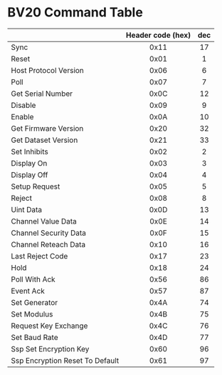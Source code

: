 # BV20 Command Table


| |Header code (hex)|dec|
|---|:---:|:---:|
| Sync | 0x11 | 17 |
| Reset | 0x01 | 1 |
| Host Protocol Version | 0x06 | 6 |
| Poll | 0x07 | 7 |
| Get Serial Number | 0x0C | 12 |
| Disable | 0x09 | 9 |
| Enable | 0x0A | 10 |
| Get Firmware Version | 0x20 | 32 |
| Get Dataset Version | 0x21 | 33 |
| Set Inhibits | 0x02 | 2 |
| Display On | 0x03 | 3 |
| Display Off | 0x04 | 4 |
| Setup Request | 0x05 | 5 |
| Reject | 0x08 | 8 |
| Uint Data | 0x0D | 13 |
| Channel Value Data | 0x0E | 14 |
| Channel Security Data | 0x0F | 15 |
| Channel Re­teach Data | 0x10 | 16 |
| Last Reject Code | 0x17 | 23 |
| Hold | 0x18 | 24 |
| Poll With Ack | 0x56 | 86 |
| Event Ack | 0x57 | 87 |
| Set Generator | 0x4A | 74 |
| Set Modulus | 0x4B | 75 |
| Request Key Exchange | 0x4C | 76 |
| Set Baud Rate | 0x4D | 77 |
| Ssp Set Encryption Key | 0x60 | 96 |
| Ssp Encryption Reset To Default | 0x61 | 97 |
